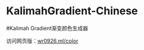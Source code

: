 # KalimahGradient-Chinese

#Kalimah Gradient渐变颜色生成器

访问网页版：[wr0926.ml/color](https://wr0926.ml/color)